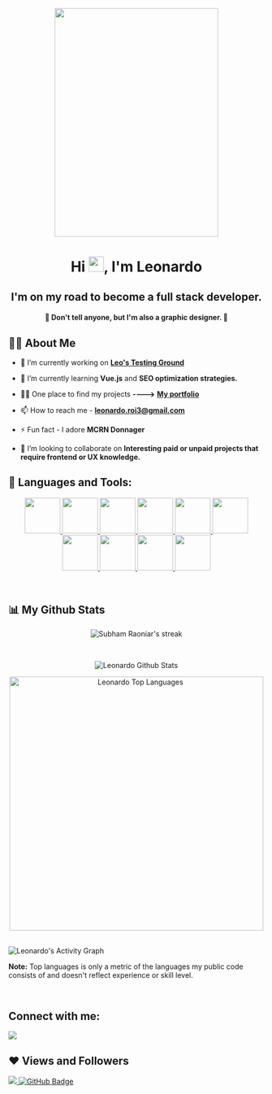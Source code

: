 <p align="center"><img width="80%"  src="https://content.techgig.com/photo/75755485/Are-you-a-programmer-You-can-make-money-with-these-12-ideas-instantly.jpg" width=30px height="450px"/></p>

<h1 align="center">Hi <img src="https://raw.githubusercontent.com/MartinHeinz/MartinHeinz/master/wave.gif" width="30px">, I'm Leonardo</h1>
<h2 align="center">I'm on my road to become a full stack developer.</h2>
<h4 align="center"> 🤫 Don't tell anyone, but I'm also a graphic designer. 🤫 </h4>

## 🙋‍♂️ About Me

- 🔭 I’m currently working on **<a href="https://www.leotg.com" target=_blank> **Leo's Testing Ground** </a>**

- 🌱 I’m currently learning **Vue.js** and **SEO optimization strategies.**

- 👨‍💻 One place to find my projects **---->** <a href="https://www.leotg.com"  target=_blank> **My portfolio** </a>

- 📫 How to reach me - **leonardo.roi3@gmail.com**

- ⚡ Fun fact - I adore **MCRN Donnager**

- 👯 I’m looking to collaborate on **Interesting paid or unpaid projects that require frontend or UX knowledge.**

## 🚀 Languages and Tools:

<p align="center"> 
    <a href="https://developer.mozilla.org/en-US/docs/Web/JavaScript" target="_blank"> <img src="https://img.icons8.com/color/48/000000/javascript.png" height=70px width=70px/> </a> 
    <a href="https://www.w3.org/html/" target="_blank"> <img src="https://img.icons8.com/color/48/000000/html-5.png" height=70px width=70px//> </a> 
    <a href="https://www.w3schools.com/css/" target="_blank"> <img src="https://img.icons8.com/color/48/000000/css3.png" height=70px width=70px//> </a>
     <a href="https://dotnet.microsoft.com/en-us/languages/csharp" target="_blank"> <img src="https://camo.githubusercontent.com/8d56e87edf99e89bfc457cd62462e0b7aae19e6b197b1df5c542d474d8d76f81/68747470733a2f2f646576656c6f7065722e6665646f726170726f6a6563742e6f72672f7374617469632f6c6f676f2f6373686172702e706e67" height=70px width=70px//> </a>
      <a href="https://vitejs.dev/" target="_blank"> <img src="https://upload.wikimedia.org/wikipedia/commons/thumb/f/f1/Vitejs-logo.svg/1039px-Vitejs-logo.svg.png" height=70px width=70px//> </a>
           <a href="https://pinia.vuejs.org/" target="_blank"> <img src="https://pinia.vuejs.org/logo.svg" height=70px width=70px//> </a>
            <a href="https://sass-lang.com//" target="_blank"> <img src="https://icon2.cleanpng.com/20180815/ta/kisspng-sass-logo-cascading-style-sheets-scalable-vector-g-codzero-cms-blog-tool-publishing-platform-5b74aaa0a0f4b2.3928971215343725126593.jpg" height=70px width=70px//> </a>
                        <a href="https://webpack.js.org/" target="_blank"> <img src="https://raw.githubusercontent.com/webpack/media/master/logo/icon.png" height=70px width=70px//> </a>
                                    <a href="https://caddyserver.com/" target="_blank"> <img src="https://www.unixmen.com/wp-content/uploads/2017/08/caddy-logo.jpg" height=70px width=70px//> </a>
                                                <a href="https://www.linux.org/" target="_blank"> <img src="https://assets.stickpng.com/images/58480e82cef1014c0b5e4927.png" height=70px width=70px//> </a>

</p>

<br/>

## 📊 My Github Stats

<p align="center">
    <img title="Streak stats" alt="Subham Raoniar's streak" src="https://github-readme-streak-stats.herokuapp.com/?user=FiggyHunter&theme=midnight-purple"/>
</p>
  <br/>
    <p align="center"><img alt="Leonardo Github Stats" src="https://github-readme-stats.vercel.app/api?username=FiggyHunter&show_icons=true&count_private=true&theme=react&hide_border=true&bg_color=000000&text_color=ffffff&title_color=7234baff&icon_color=7234baff"/></p>

  <p align="center"><img alt="Leonardo Top Languages" src="https://github-readme-stats.vercel.app/api/top-langs/?username=FiggyHunter&langs_count=8&count_private=true&layout=compact&&hide_border=true&bg_color=000000&text_color=ffffff&title_color=7234baff" width = 500px /></p>
  <br/>

  <img alt="Leonardo's Activity Graph" src="https://activity-graph.herokuapp.com/graph?username=FiggyHunter&bg_color=000000&text_color=ffffff&title_color=7234baff&hide_border=true&"/>

  <p><b>Note:</b> Top languages is only a metric of the languages my public code consists of and doesn't reflect experience or skill level.</p>

<br/>

## Connect with me:

<p align="left">
<a href = "https://www.instagram.com/leonardoroic/"><img src="https://img.icons8.com/fluent/48/000000/instagram-new.png"/></a>
</p>

## ❤ Views and Followers

<a href="https://github.com/Meghna-DAS/github-profile-views-counter">
    <img src="https://komarev.com/ghpvc/?username=FiggyHunter">
</a>
<a href="https://github.com/FiggyHunter?tab=followers"><img src="https://img.shields.io/github/followers/FiggyHunter?label=Followers&style=social" alt="GitHub Badge"></a>
